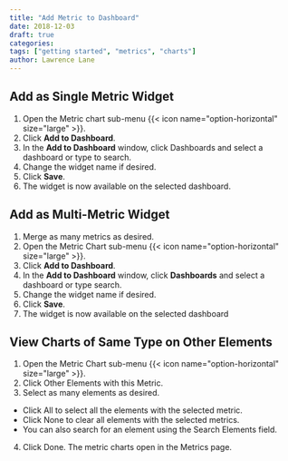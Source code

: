 ```yaml
---
title: "Add Metric to Dashboard"
date: 2018-12-03
draft: true
categories:
tags: ["getting started", "metrics", "charts"]
author: Lawrence Lane
---
```


## Add as Single Metric Widget
1. Open the Metric chart sub-menu {{< icon name="option-horizontal" size="large" >}}.
2. Click **Add to Dashboard**.
3. In the **Add to Dashboard** window, click Dashboards and select a dashboard or type to search.
4. Change the widget name if desired.
5. Click **Save**.
6. The widget is now available on the selected dashboard.


## Add as Multi-Metric Widget
1. Merge as many metrics as desired.
2. Open the Metric Chart sub-menu {{< icon name="option-horizontal" size="large" >}}.
3. Click **Add to Dashboard**.
4. In the **Add to Dashboard** window, click **Dashboards** and select a dashboard or type search.
5. Change the widget name if desired.
6. Click **Save**.
7. The widget is now available on the selected dashboard


## View Charts of Same Type on Other Elements
1. Open the Metric Chart sub-menu {{< icon name="option-horizontal" size="large" >}}.
2. Click Other Elements with this Metric.
3. Select as many elements as desired.
 - Click All to select all the elements with the selected metric.
 - Click None to clear all elements with the selected metrics.
 - You can also search for an element using the Search Elements field.
4. Click Done. The metric charts open in the Metrics page.


[1]: adfafa
[2]: adfa
[3]: adfa
